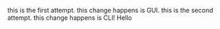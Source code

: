 this is the first attempt. this change happens is GUI. this is the 
second attempt. this change happens is CLI! Hello
